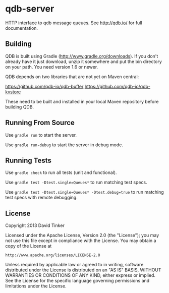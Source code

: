 qdb-server
==========

HTTP interface to qdb message queues. See http://qdb.io/ for full documentation.


Building
--------

QDB is built using Gradle (http://www.gradle.org/downloads). If you don't already have it just download, unzip
it somewhere and put the bin directory on your path. You need version 1.6 or newer.

QDB depends on two libraries that are not yet on Maven central:

https://github.com/qdb-io/qdb-buffer
https://github.com/qdb-io/qdb-kvstore

These need to be built and installed in your local Maven repository before building QDB.


Running From Source
-------------------

Use `gradle run` to start the server.

Use `gradle run-debug` to start the server in debug mode.


Running Tests
-------------

Use `gradle check` to run all tests (unit and functional).

Use `gradle test -Dtest.single=Queues*` to run matching test specs.

Use `gradle test -Dtest.single=Queues* -Dtest.debug=true` to run matching test specs with remote debugging.


License
-------

Copyright 2013 David Tinker

Licensed under the Apache License, Version 2.0 (the "License");
you may not use this file except in compliance with the License.
You may obtain a copy of the License at

    http://www.apache.org/licenses/LICENSE-2.0

Unless required by applicable law or agreed to in writing, software
distributed under the License is distributed on an "AS IS" BASIS,
WITHOUT WARRANTIES OR CONDITIONS OF ANY KIND, either express or implied.
See the License for the specific language governing permissions and
limitations under the License.

